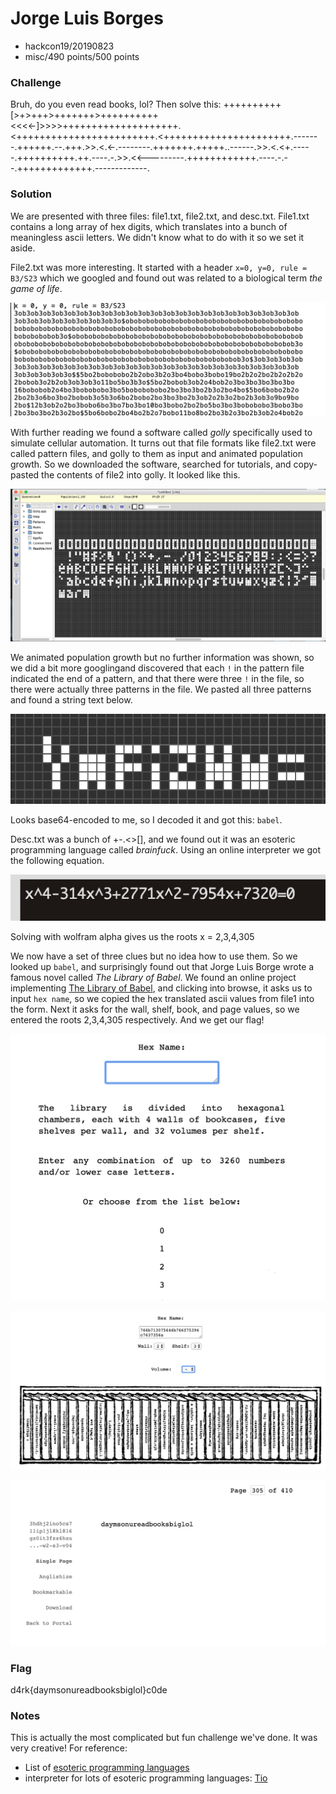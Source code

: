 # Jorge Luis Borges
* hackcon19/20190823
* misc/490 points/500 points

### Challenge
Bruh, do you even read books, lol? Then solve this: ++++++++++[>+>+++>+++++++>++++++++++<<<<-]>>>>++++++++++++++++++++.<++++++++++++++++++++++++.<++++++++++++++++++++++.-------.++++++.--.+++.>>.<.<-.--------.+++++++.+++++..------.>>.<.<+.-----.++++++++++.++.----.-.>>.<<---------.++++++++++++.----.-.--.+++++++++++++.-------------.

### Solution
We are presented with three files: file1.txt, file2.txt, and desc.txt.
File1.txt contains a long array of hex digits, which translates into a bunch of meaningless ascii letters. We didn't know what to do with it so we set it aside.

File2.txt was more interesting. It started with a header `x=0, y=0, rule = B3/S23` which we googled and found out was related to a biological term *the game of life*.

![](src/JLBfile2.png)

With further reading we found a software called *golly* specifically used to simulate cellular automation. It turns out that file formats like file2.txt were called pattern files, and golly to them as input and animated population growth. So we downloaded the software, searched for tutorials, and copy-pasted the contents of file2 into golly.
It looked like this.

![](src/JLBgolly1.png)

We animated population growth but no further information was shown, so we did a bit more googlingand discovered that each `!` in the pattern file indicated the end of a pattern, and that there were three `!` in the file, so there were actually three patterns in the file. We pasted all three patterns and found a string text below.

![](src/JLBgolly2.png)

Looks base64-encoded to me, so I decoded it and got this: `babel`. 

Desc.txt was a bunch of +-.<>[], and we found out it was an esoteric programming language called *brainfuck*. Using an online interpreter we got the following equation.

![](src/JLBeq.png)

Solving with wolfram alpha gives us the roots x = 2,3,4,305

We now have a set of three clues but no idea how to use them. So we looked up `babel`, and surprisingly found out that Jorge Luis Borge wrote a famous novel called *The Library of Babel*. We found an online project implementing [The Library of Babel](https://libraryofbabel.info/), and clicking into browse, it asks us to input `hex name`, so we copied the hex translated ascii values from file1 into the form. Next it asks for the wall, shelf, book, and page values, so we entered the roots 2,3,4,305 respectively. And we get our flag!

![](src/JLBbabel1.png)

![](src/JLBbabel2.png)

![](src/JLBbabel3.png)

### Flag
d4rk{daymsonureadbooksbiglol}c0de

### Notes
This is actually the most complicated but fun challenge we've done. It was very creative!
For reference:
* List of [esoteric programming languages](https://en.wikipedia.org/wiki/Esoteric_programming_language)
* interpreter for lots of esoteric programming languages: [Tio](https://tio.run/#)
